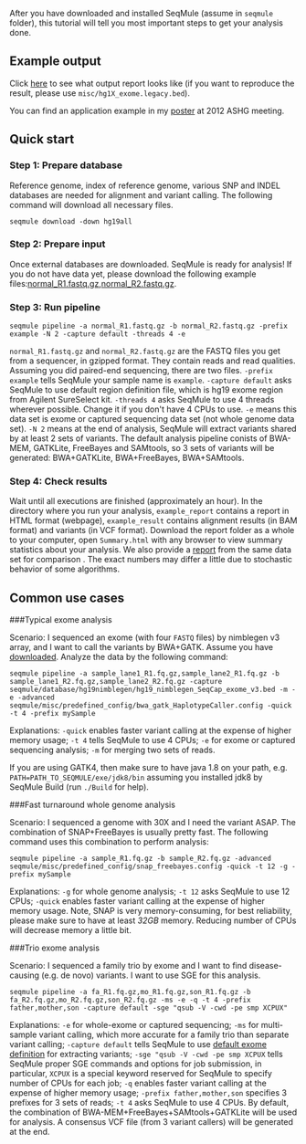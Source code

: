 After you have downloaded and installed SeqMule (assume in `seqmule` folder), this tutorial will tell you most important steps to get your analysis done.

## Example output

Click [here](http://www.openbioinformatics.org/seqmule/example/trio_report/summary.html) to see what output report looks like (if you want to reproduce the result, please use `misc/hg1X_exome.legacy.bed`).

You can find an application example in my [poster](http://www.openbioinformatics.org/seqmule/SeqMule-ASHG-2012.pdf) at 2012 ASHG meeting.

## Quick start

### Step 1: Prepare database

Reference genome, index of reference genome, various SNP and INDEL databases are needed for alignment and variant calling. The following command will download all necessary files.

	seqmule download -down hg19all

### Step 2: Prepare input

Once external databases are downloaded. SeqMule is ready for analysis!  If you do not have data yet, please download the following example files:[normal_R1.fastq.gz](http://www.openbioinformatics.org/seqmule/example/normal_R1.fastq.gz),[normal_R2.fastq.gz](http://www.openbioinformatics.org/seqmule/example/normal_R2.fastq.gz).



### Step 3: Run pipeline

	seqmule pipeline -a normal_R1.fastq.gz -b normal_R2.fastq.gz -prefix example -N 2 -capture default -threads 4 -e 

`normal_R1.fastq.gz` and `normal_R2.fastq.gz` are the FASTQ files you get from a sequencer, in gzipped format. They contain reads and read qualities. Assuming you did paired-end sequencing, there are two files.  `-prefix example` tells SeqMule your sample name is `example`.  `-capture default` asks SeqMule to use default region definition file, which is hg19 exome region from Agilent SureSelect kit. `-threads 4` asks SeqMule to use 4 threads wherever possible.  Change it if you don't have 4 CPUs to use. `-e` means this data set is exome or captured sequencing data set (not whole genome data set). `-N 2` means at the end of analysis, SeqMule will extract variants shared by at least 2 sets of variants. The default analysis pipeline conists of BWA-MEM, GATKLite, FreeBayes and SAMtools, so 3 sets of variants will be generated: BWA+GATKLite, BWA+FreeBayes, BWA+SAMtools.

### Step 4: Check results

Wait until all executions are finished (approximately an hour). In the directory where you run your analysis, `example_report` contains a report in HTML format (webpage), `example_result` contains alignment results (in BAM format) and variants (in VCF format). Download the report folder as a whole to your computer, open `Summary.html` with any browser to view summary statistics about your analysis. We also provide a [report](http://www.openbioinformatics.org/seqmule/example/example_report/summary.html) from the same data set for comparison . The exact numbers may differ a little due to stochastic behavior of some algorithms.

## Common use cases

###Typical exome analysis

Scenario: I sequenced an exome (with four `FASTQ` files) by nimblegen v3 array, and I want to call the variants by BWA+GATK. Assume you have [downloaded](/Tutorials/Analysis/#database-preparation). Analyze the data by the following command:

	seqmule pipeline -a sample_lane1_R1.fq.gz,sample_lane2_R1.fq.gz -b sample_lane1_R2.fq.gz,sample_lane2_R2.fq.gz -capture seqmule/database/hg19nimblegen/hg19_nimblegen_SeqCap_exome_v3.bed -m -e -advanced seqmule/misc/predefined_config/bwa_gatk_HaplotypeCaller.config -quick -t 4 -prefix mySample

Explanations: `-quick` enables faster variant calling at the expense of higher memory usage; `-t 4` tells SeqMule to use 4 CPUs; `-e` for exome or captured sequencing analysis; `-m` for merging two sets of reads.

If you are using GATK4, then make sure to have java 1.8 on your path, e.g. `PATH=PATH_TO_SEQMULE/exe/jdk8/bin` assuming you installed jdk8 by SeqMule Build (run `./Build` for help).

###Fast turnaround whole genome analysis

Scenario: I sequenced a genome with 30X and I need the variant ASAP. The combination of SNAP+FreeBayes is usually pretty fast. The following command uses this combination to perform analysis:

	seqmule pipeline -a sample_R1.fq.gz -b sample_R2.fq.gz -advanced seqmule/misc/predefined_config/snap_freebayes.config -quick -t 12 -g -prefix mySample

Explanations: `-g` for whole genome analysis; `-t 12` asks SeqMule to use 12 CPUs; `-quick` enables faster variant calling at the expense of higher memory usage. Note, SNAP is very memory-consuming, for best reliability, please make sure to have at least *32GB* memory. Reducing number of CPUs will decrease memory a little bit.

###Trio exome analysis

Scenario: I sequenced a family trio by exome and I want to find disease-causing (e.g. de novo) variants. I want to use SGE for this analysis.

	seqmule pipeline -a fa_R1.fq.gz,mo_R1.fq.gz,son_R1.fq.gz -b fa_R2.fq.gz,mo_R2.fq.gz,son_R2.fq.gz -ms -e -q -t 4 -prefix father,mother,son -capture default -sge "qsub -V -cwd -pe smp XCPUX"

Explanations: `-e` for whole-exome or captured sequencing; `-ms` for multi-sample variant calling, which more accurate for a family trio than separate variant calling; `-capture default` tells SeqMule to use [default exome definition](/Miscellaneous/FAQ/#how-are-default-exome-regions-defined-where-do-they-come-from) for extracting variants; `-sge "qsub -V -cwd -pe smp XCPUX` tells SeqMule proper SGE commands and options for job submission, in particular, `XCPUX` is a special keyword reserved for SeqMule to specify number of CPUs for each job; `-q` enables faster variant calling at the expense of higher memory usage; `-prefix father,mother,son` specifies 3 prefixes for 3 sets of reads; `-t 4` asks SeqMule to use 4 CPUs. By default, the combination of BWA-MEM+FreeBayes+SAMtools+GATKLite will be used for analysis. A consensus VCF file (from 3 variant callers) will be generated at the end.
